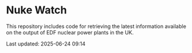 # Nuke Watch

This repository includes code for retrieving the latest information available on the output of EDF nuclear power plants in the UK.

Last updated: 2025-06-24 09:14
